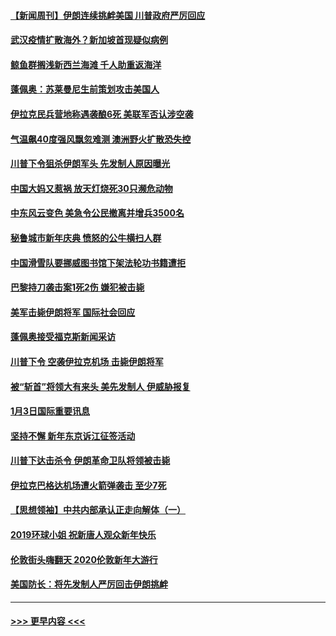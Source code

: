 #### [【新闻周刊】伊朗连续挑衅美国 川普政府严厉回应](../pages/prog202/a102745484.md?t=01051022) 
#### [武汉疫情扩散海外？新加坡首现疑似病例](../pages/prog202/a102745347.md?t=01051022) 
#### [鲸鱼群搁浅新西兰海滩 千人助重返海洋](../pages/prog202/a102745257.md?t=01051022) 
#### [蓬佩奥：苏莱曼尼生前策划攻击美国人](../pages/prog202/a102745305.md?t=01051022) 
#### [伊拉克民兵营地称遇袭酿6死 美联军否认涉空袭](../pages/prog202/a102745093.md?t=01051022) 
#### [气温飙40度强风飘忽难测 澳洲野火扩散恐失控](../pages/prog202/a102744951.md?t=01051022) 
#### [川普下令狙杀伊朗军头 先发制人原因曝光](../pages/prog202/a102744900.md?t=01051022) 
#### [中国大妈又惹祸 放天灯烧死30只濒危动物](../pages/prog202/a102744899.md?t=01051022) 
#### [中东风云变色 美急令公民撤离并增兵3500名](../pages/prog202/a102744827.md?t=01051022) 
#### [秘鲁城市新年庆典 愤怒的公牛横扫人群](../pages/prog202/a102744618.md?t=01051022) 
#### [中国滑雪队要挪威图书馆下架法轮功书籍遭拒](../pages/prog202/a102744639.md?t=01051022) 
#### [巴黎持刀袭击案1死2伤 嫌犯被击毙](../pages/prog202/a102744566.md?t=01051022) 
#### [美军击毙伊朗将军 国际社会回应](../pages/prog202/a102744485.md?t=01051022) 
#### [蓬佩奥接受福克斯新闻采访](../pages/prog202/a102744480.md?t=01051022) 
#### [川普下令 空袭伊拉克机场 击毙伊朗将军](../pages/prog202/a102744470.md?t=01051022) 
#### [被“斩首”将领大有来头 美先发制人 伊威胁报复](../pages/prog202/a102744454.md?t=01051022) 
#### [1月3日国际重要讯息](../pages/prog202/a102744301.md?t=01051022) 
#### [坚持不懈 新年东京诉江征签活动](../pages/prog202/a102744303.md?t=01051022) 
#### [川普下达击杀令 伊朗革命卫队将领被击毙](../pages/prog202/a102741911.md?t=01051022) 
#### [伊拉克巴格达机场遭火箭弹袭击 至少7死](../pages/prog202/a102744115.md?t=01051022) 
#### [【思想领袖】中共内部承认正走向解体（一）](../pages/prog202/a102744097.md?t=01051022) 
#### [2019环球小姐 祝新唐人观众新年快乐](../pages/prog202/a102744043.md?t=01051022) 
#### [伦敦街头嗨翻天 2020伦敦新年大游行](../pages/prog202/a102743925.md?t=01051022) 
#### [美国防长：将先发制人严厉回击伊朗挑衅](../pages/prog202/a102743930.md?t=01051022) 

----
#### [ >>> 更早内容 <<< ](../indexes/prog202-earlier.md)
